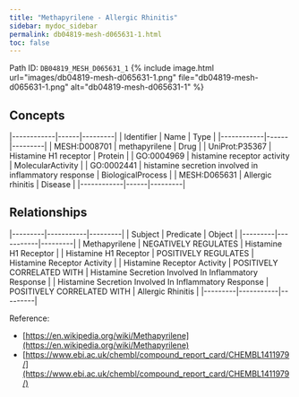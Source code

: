 ```yaml
---
title: "Methapyrilene - Allergic Rhinitis"
sidebar: mydoc_sidebar
permalink: db04819-mesh-d065631-1.html
toc: false 
---
```



Path ID: `DB04819_MESH_D065631_1`
{% include image.html url="images/db04819-mesh-d065631-1.png" file="db04819-mesh-d065631-1.png" alt="db04819-mesh-d065631-1" %}

## Concepts

|------------|------|---------|
| Identifier | Name | Type    |
|------------|------|---------|
| MESH:D008701 | methapyrilene | Drug |
| UniProt:P35367 | Histamine H1 receptor | Protein |
| GO:0004969 | histamine receptor activity | MolecularActivity |
| GO:0002441 | histamine secretion involved in inflammatory response | BiologicalProcess |
| MESH:D065631 | Allergic rhinitis | Disease |
|------------|------|---------|

## Relationships

|---------|-----------|---------|
| Subject | Predicate | Object  |
|---------|-----------|---------|
| Methapyrilene | NEGATIVELY REGULATES | Histamine H1 Receptor |
| Histamine H1 Receptor | POSITIVELY REGULATES | Histamine Receptor Activity |
| Histamine Receptor Activity | POSITIVELY CORRELATED WITH | Histamine Secretion Involved In Inflammatory Response |
| Histamine Secretion Involved In Inflammatory Response | POSITIVELY CORRELATED WITH | Allergic Rhinitis |
|---------|-----------|---------|

Reference: 
  - [https://en.wikipedia.org/wiki/Methapyrilene](https://en.wikipedia.org/wiki/Methapyrilene)
  - [https://www.ebi.ac.uk/chembl/compound_report_card/CHEMBL1411979/](https://www.ebi.ac.uk/chembl/compound_report_card/CHEMBL1411979/)
